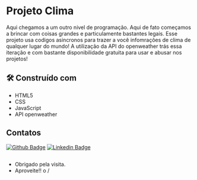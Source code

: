 # Projeto Clima
Aqui chegamos a um outro nivel de programação. Aqui de fato começamos a brincar com coisas grandes e particulamente bastantes legais. Esse projeto usa codigos asincronos para trazer a você infomrações de clima de qualquer lugar do mundo!
A utilização da API do openweather trás essa iteração e com bastante disponibilidade gratuita para usar e abusar nos projetos!

## 🛠️ Construído com
* HTML5
* CSS
* JavaScript
* API openweather

## Contatos
[![Github Badge](https://img.shields.io/badge/-Github-000?style=flat-square&logo=Github&logoColor=white&link=https://github.com/caiosouza15)](https://github.com/caiosouza15)
[![Linkedin Badge](https://img.shields.io/badge/-LinkedIn-blue?style=flat-square&logo=Linkedin&logoColor=white&link=https://www.linkedin.com/in/caio-souza-07754415b/)]( https://www.linkedin.com/in/caio-souza-07754415b/)
## 
- Obrigado pela visita.
- Aproveite!! o /
